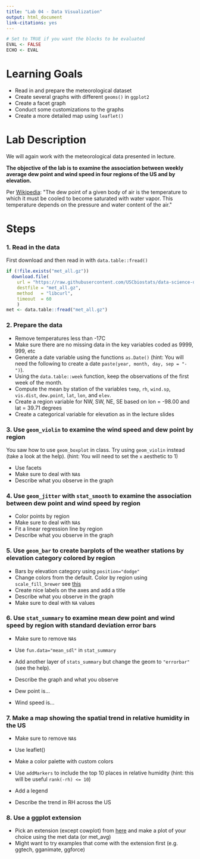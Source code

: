 ```yaml
---
title: "Lab 04 - Data Visualization"
output: html_document
link-citations: yes
---
```



```r
# Set to TRUE if you want the blocks to be evaluated 
EVAL <- FALSE
ECHO <- EVAL
```




# Learning Goals

- Read in and prepare the meteorological dataset
- Create several graphs with different `geoms()` in `ggplot2`
- Create a facet graph
- Conduct some customizations to the graphs
- Create a more detailed map using `leaflet()`


# Lab Description

We will again work with the meteorological data presented in lecture.

**The objective of the lab is to examine the association between weekly average dew point and wind speed in four regions of the US and by elevation.**

Per [Wikipedia](https://en.wikipedia.org/wiki/Dew_point): "The dew point of a given body of air is the temperature to which it must be cooled to become saturated with water vapor. This temperature depends on the pressure and water content of the air." 


# Steps

### 1. Read in the data

First download and then read in with `data.table::fread()`


```r
if (!file.exists("met_all.gz"))
  download.file(
    url = "https://raw.githubusercontent.com/USCbiostats/data-science-data/master/02_met/met_all.gz",
    destfile = "met_all.gz",
    method   = "libcurl",
    timeout  = 60
    )
met <- data.table::fread("met_all.gz")
```

### 2. Prepare the data

- Remove temperatures less than -17C
- Make sure there are no missing data in the key variables coded as 9999, 999, etc
- Generate a date variable using the functions `as.Date()` (hint: You will need the following to create a date `paste(year, month, day, sep = "-")`).
- Using the `data.table::week` function, keep the observations of the first week of the month.
- Compute the mean by station of the variables `temp`, `rh`, `wind.sp`, `vis.dist`, `dew.point`, `lat`,
`lon`, and `elev`.
- Create a region variable for NW, SW, NE, SE based on lon = -98.00 and lat = 39.71 degrees
- Create a categorical variable for elevation as in the lecture slides



### 3. Use `geom_violin` to examine the wind speed and dew point by region

You saw how to use `geom_boxplot` in class. Try using `geom_violin` instead (take a look at the help).
(hint: You will need to set the `x` aesthetic to 1)

- Use facets
- Make sure to deal with `NA`s
- Describe what you observe in the graph




### 4. Use `geom_jitter` with `stat_smooth` to examine the association between dew point and wind speed by region

- Color points by region
- Make sure to deal with `NA`s
- Fit a linear regression line by region
- Describe what you observe in the graph




### 5. Use `geom_bar` to create barplots of the weather stations by elevation category colored by region

- Bars by elevation category using `position="dodge"`
- Change colors from the default. Color by region using `scale_fill_brewer` see [this](http://rstudio-pubs-static.s3.amazonaws.com/5312_98fc1aba2d5740dd849a5ab797cc2c8d.html)
- Create nice labels on the axes and add a title
- Describe what you observe in the graph
- Make sure to deal with `NA` values



### 6. Use `stat_summary` to examine mean dew point and wind speed by region with standard deviation error bars

- Make sure to remove `NA`s
- Use `fun.data="mean_sdl"` in `stat_summary`
- Add another layer of `stats_summary` but change the geom to `"errorbar"` (see the help).
- Describe the graph and what you observe



- Dew point is...
- Wind speed is...

### 7. Make a map showing the spatial trend in relative humidity in the US

- Make sure to remove `NA`s
- Use leaflet()
- Make a color palette with custom colors
- Use `addMarkers` to include the top 10 places in relative humidity (hint: this will be useful `rank(-rh) <= 10`)
- Add a legend



- Describe the trend in RH across the US

### 8. Use a ggplot extension

- Pick an extension (except cowplot) from [here](https://exts.ggplot2.tidyverse.org/gallery/) and make a plot of your choice using the met data (or met_avg)
- Might want to try examples that come with the extension first (e.g. ggtech, gganimate, ggforce)

